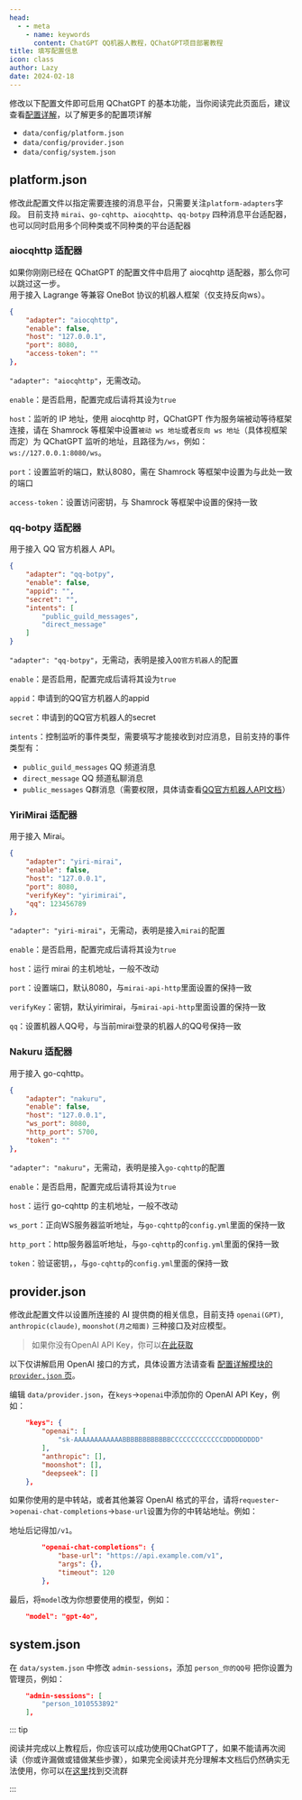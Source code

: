 ```yaml
---
head:
  - - meta
    - name: keywords
      content: ChatGPT QQ机器人教程，QChatGPT项目部署教程
title: 填写配置信息
icon: class
author: Lazy
date: 2024-02-18
---
```


修改以下配置文件即可启用 QChatGPT 的基本功能，当你阅读完此页面后，建议查看[配置详解](../config/)，以了解更多的配置项详解

- `data/config/platform.json`
- `data/config/provider.json`
- `data/config/system.json`

## platform.json

修改此配置文件以指定需要连接的消息平台，只需要关注`platform-adapters`字段。
目前支持 `mirai`、`go-cqhttp`、`aiocqhttp`、`qq-botpy` 四种消息平台适配器，也可以同时启用多个同种类或不同种类的平台适配器

### aiocqhttp 适配器

如果你刚刚已经在 QChatGPT 的配置文件中启用了 aiocqhttp 适配器，那么你可以跳过这一步。  
用于接入 Lagrange 等兼容 OneBot 协议的机器人框架（仅支持反向ws）。

```json
{
    "adapter": "aiocqhttp",
    "enable": false,
    "host": "127.0.0.1",
    "port": 8080,
    "access-token": ""
},
```

`"adapter": "aiocqhttp"`，无需改动。

`enable`：是否启用，配置完成后请将其设为`true`

`host`：监听的 IP 地址，使用 aiocqhttp 时，QChatGPT 作为服务端被动等待框架连接，请在 Shamrock 等框架中设置`被动 ws 地址`或者`反向 ws 地址`（具体视框架而定）为 QChatGPT 监听的地址，且路径为`/ws`，例如：`ws://127.0.0.1:8080/ws`。

`port`：设置监听的端口，默认8080，需在 Shamrock 等框架中设置为与此处一致的端口

`access-token`：设置访问密钥，与 Shamrock 等框架中设置的保持一致

### qq-botpy 适配器

用于接入 QQ 官方机器人 API。

```json
{
    "adapter": "qq-botpy",
    "enable": false,
    "appid": "",
    "secret": "",
    "intents": [
        "public_guild_messages",
        "direct_message"
    ]
}
```

`"adapter": "qq-botpy"`，无需动，表明是接入`QQ官方机器人`的配置

`enable`：是否启用，配置完成后请将其设为`true`

`appid`：申请到的QQ官方机器人的appid

`secret`：申请到的QQ官方机器人的secret

`intents`：控制监听的事件类型，需要填写才能接收到对应消息，目前支持的事件类型有：

- `public_guild_messages` QQ 频道消息
- `direct_message` QQ 频道私聊消息
- `public_messages` Q群消息（需要权限，具体请查看[QQ官方机器人API文档](https://q.qq.com/)）

### YiriMirai 适配器

用于接入 Mirai。

```json
{
    "adapter": "yiri-mirai",
    "enable": false,
    "host": "127.0.0.1",
    "port": 8080,
    "verifyKey": "yirimirai",
    "qq": 123456789
},
```

`"adapter": "yiri-mirai"`，无需动，表明是接入`mirai`的配置

`enable`：是否启用，配置完成后请将其设为`true`

`host`：运行 mirai 的主机地址，一般不改动

`port`：设置端口，默认8080，与`mirai-api-http`里面设置的保持一致

`verifyKey`：密钥，默认yirimirai，与`mirai-api-http`里面设置的保持一致

`qq`：设置机器人QQ号，与当前mirai登录的机器人的QQ号保持一致

### Nakuru 适配器

用于接入 go-cqhttp。

```json
{
    "adapter": "nakuru",
    "enable": false,
    "host": "127.0.0.1",
    "ws_port": 8080,
    "http_port": 5700,
    "token": ""
},
```

`"adapter": "nakuru"`，无需动，表明是接入`go-cqhttp`的配置

`enable`：是否启用，配置完成后请将其设为`true`

`host`：运行 go-cqhttp 的主机地址，一般不改动

`ws_port`：正向WS服务器监听地址，与`go-cqhttp`的`config.yml`里面的保持一致

`http_port`：http服务器监听地址，与`go-cqhttp`的`config.yml`里面的保持一致

`token`：验证密钥，，与`go-cqhttp`的`config.yml`里面的保持一致

## provider.json

修改此配置文件以设置所连接的 AI 提供商的相关信息，目前支持 `openai(GPT)`, `anthropic(claude)`, `moonshot(月之暗面)` 三种接口及对应模型。

> 如果你没有OpenAI API Key，你可以[在此获取](https://thelazy.cn/2024/02/08/%E5%A6%82%E4%BD%95%E8%8E%B7%E5%8F%96%E5%A5%BD%E7%94%A8%E7%A8%B3%E5%AE%9A%E7%9A%84OpenAI%20API%20Key/)

以下仅讲解启用 OpenAI 接口的方式，具体设置方法请查看 [配置详解模块的`provider.json` 页](../config/provider)。

编辑 `data/provider.json`，在`keys`->`openai`中添加你的 OpenAI API Key，例如：

```json
    "keys": {
        "openai": [
            "sk-AAAAAAAAAAAABBBBBBBBBBBBCCCCCCCCCCCCCDDDDDDDDD"
        ],
        "anthropic": [],
        "moonshot": [],
        "deepseek": []
    },
```

如果你使用的是中转站，或者其他兼容 OpenAI 格式的平台，请将`requester`->`openai-chat-completions`->`base-url`设置为你的中转站地址。例如：

地址后记得加`/v1`。

```json
        "openai-chat-completions": {
            "base-url": "https://api.example.com/v1",
            "args": {},
            "timeout": 120
        },
```

最后，将`model`改为你想要使用的模型，例如：

```json
    "model": "gpt-4o",
```

## system.json

在 `data/system.json` 中修改 `admin-sessions`，添加 `person_你的QQ号` 把你设置为管理员，例如：

```json
    "admin-sessions": [
        "person_1010553892"
    ],
```

::: tip 

阅读并完成以上教程后，你应该可以成功使用QChatGPT了，如果不能请再次阅读（你或许漏做或错做某些步骤），如果完全阅读并充分理解本文档后仍然确实无法使用，你可以在[这里](./README.md)找到交流群

:::

